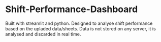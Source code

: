 # Shift-Performance-Dashboard
Built with streamlit and python. Designed to analyse shift performance based on the upladed data/sheets. Data is not stored on any server, it is analysed and discarded in real time.
